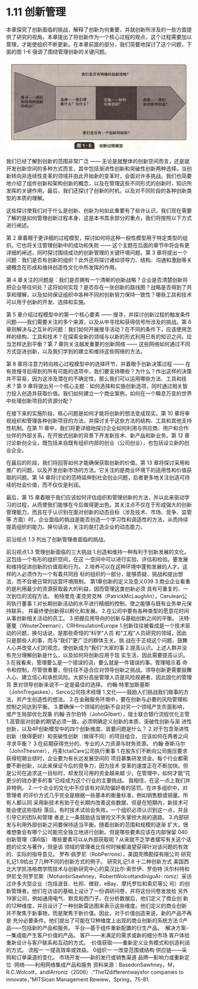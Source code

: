 # 1.11 创新管理

&#x20;       本章探究了创新面临的挑战，解释了创新为何重要，并就创新所涉及的一些方面提供了研究的视角。本章提出了将创新作为一个核心过程的观点，这个过程需要加以管理，才能使组织不断更新。在本章前面的部分，我们简要地探讨了这个问题，下面的图 1-6 强调了围绕管理创新的关键问题。&#x20;

![](../.gitbook/assets/1-6.jpg)

&#x20;       我们已经了解到创新的范围非常广泛 —— 无论是就整体的创新空间而言，还是就开发创新空间的多种方式而言，其中包括渐进性创新和突破性创新两种选择。当创新转向非连续性变革的领域并由此开始新的变革时，会面对许多挑战。我们也简要地介绍了组件创新和架构创新的概念，以及在管理这些不同形式的创新时，知识所发挥的关键作用。最后，我们还探讨了创新的时机，以及对不同阶段的各种创新类型的本质的理解。&#x20;

&#x20;       这些探讨使我们对于什么是创新、创新为何如此重要有了些许认识。我们现在需要了解的是如何管理创新过程本身，这是本书其余部分的重点，我们将按照以下方式进行闸述。&#x20;

&#x20;       第 2 章着眼于更详细的过程模型，探讨如何将这种一般性模型用于特定类型的组织。它也将关注管理创新中的成功和失败 —— 这个主题在后面的章节中将会有更详细的闸述，同时探讨围绕成功的创新管理的关键环境问题。第 3 章将提出一个问题：我们是否有创新的组织？此外还将探讨诸如领导力、结构、沟通和激励等关键概念在形成和维持创造性文化中所发挥的作用。

&#x20;       第 4 章关注的问题是：我们是否拥有一个清晰的创新战略？企业是否清楚创新将把企业带往何处？这将如何实现？是否存在一张创新的路线图？战略是否得到了共享和理解，以及如何保证组织中各种不同的创新努力保持一致性？哪些工具和技术可以用于创新的开发、选择和实施。

&#x20;       第 5 章介绍过程模型中的第一个核心要素 —— 搜寻，并探讨创新过程的触发条件问题——我们需要关注的多个来源，以及从中寻找和获得信号所涉及的挑战。第 6 章则解决与之互补的问题：我们如何开展搜寻活动？在不同的条件下，应该使用怎样的结构、工具和技术？在探索全新的领域与以新的形式利用已有的知识之间，应当怎样达到平衡？第 7 章则关注越发重要的创新网络 —— 这些网络如何通过不同方式促进创新，以及我们学到的建立和维持这些网络的方法。&#x20;

&#x20;       第 8 章将注意力转向核心过程模型中的选择环节，并着眼于创新决策过程 —— 在有效搜寻后得到的所有可能的选项中，我们要支持哪些？为什么？作出这样的决策并不容易，因为这涉及潜在的不确定性，那么我们可以运用哪些方法、工具和技术？第 9 章将提出另一个核心主题：如何选择和实施创新选项，同时通过相关智力投入创造并获取价值。我们如何建立一个商业案例，如何在一个瞬息万变的世界中处理创新项目的资源分配？&#x20;

&#x20;       在接下来的实施阶段，核心问题是如何才能将创新的想法变成现实。第 10 章将审视组织和管理各种创新项目的方法，并探讨关于这些方法的结构、工具和其他支持性机制。在第 11 章中，我们将更详细地探讨企业如何利用与供应商、用户和合作伙伴的外部关系，在开放式创新的背景下开发新技术、新产品和新业务。第 12 章讨论新创企业，既包括来自既有组织内部的创业（公司创业），也包括设立新的创业企业。&#x20;

&#x20;       在最后的阶段，我们将回答如何才能确保获取创新的价值。第 13 章将探讨采用和推广的问题，以及开发创新市场的方法。它关注的是商业环境下的适用性和价值获取的问题。第 14 章将讨论的范時延伸到社会创业问题，后者更多地关注创造可持续的社会价值，而不仅仅是利润。&#x20;

&#x20;       最后，第 15 章着眼于我们应该如何评估组织和管理创新的方法，并以此来驱动学习的过程，从而使我们能够在今后做得更出色。其关注点不仅在于形成强大的创新管理能力，而且在于认识到在面对创新的动态目标（涉及技术、市场、竞争、监管等 方面）时，企业面临的挑战是能否创造一个学习性和调适性的方法，从而持续提高组织的能力。换句话说，关注的是打造企业的动态能力。

&#x20;       前沿视点 1.3 列出了创新管理者面临的挑战。&#x20;

前沿视点1.3 管理创新面临的三大挑战 1.创造和维持一种有利于创新发展的文化。这包括一个有形的组织空间，在这 一空间中可以进行实验、评估和检验。要发展和维持促进创新的价值观和行为。 2.培养可以在这种环境中蓬勃发展的人才。这样的人必须作为一个有着共同目 标的组织的一部分，能够质疑、挑战和提出想法，而不会被日常的运营环境限制。 第1章创新的定义及意义039 3.商业企业看重的是利用最少的资源获取最大的利益，因而管理这类创新必须 具有可重复的、一次到位的流程方法。 帕特里克·麦克劳克林（PatrickMcLaughlin），Cerulean公司执行董事 1.对长期创新活动的水平进行精细的控制，使之能够与既有业务单元保持联系， 并最终使创新得以孵化和发展。 2.在公司中要有各种类型的愿意花时间从事创新相关活动的员工。 3.把握应用导向的创新与基础创新之间的平衡。 沃特·塞曼（WouterZeeman），CRHInsulationEurope 1.创新往往被看成是一个技术驱动的问题，换句话说，是那些奇怪的“科学”人员 和“工程”人员研究的领域，因此只是那些人的事，而与“我们”更广泛的群体无关。挑 战在于正视这个问题，鼓舞人心并改变人们的观念，使创新成为“我们”大家的事 2.提高认识。上述人群并没有充分理解创新是什么，以及如何将创新应用于现 实生活，因此需要提高认识。 3.在我看来，管理要么是一个错误的词，要么就是一件错误的事。管理暗示着 命令和控制，尽管很重要，但往往不适合应对领导创新之挑战。领导创新更需要鼓舞 人心、建立信心和承担风险。大部分高层管理人员是风险规避者，因此固化的管理背 景对领导创新来说不一定是最佳的选择。 约翰·特里加斯基斯（JohnTregaskes），Serco公司技术经理 1.文化——鼓励人们挑战我们做事的方法，并产生创造性的想法。 2.在金融服务环境中，要在创新与必要的风险管理和控制之间达到平衡。 3.要确保一个领域的创新不会对另一个领域产生负面影响，或产生局部优化现象 约翰·吉尔伯特（JohnGilbert），瑞士联合银行流程优化主管 1.高管层对创新的期望必须一致。必须明确定义创新的本质、突破性创新与渐 进性创新，以及4P创新模型中的四个创新维度。首要问题是什么？ 2.对于包含渐进性创新（做得更好）和突破性创新（做得不同）的项目组合， 应该如何在两者之间寻求平衡？ 3.在前期获得充分的、专业的人力资源与财务资源。 约翰·泰斯马尔（JohnThesmer），丹麦IctalCare公司执行重事 1.在股东们不断向公司施压要求获得短期业绩时，企业要为有长远发展空间的 项目慕集研发资金。每个行业都需要不断创新，以此来保证今后的竞争力，因为技术 变革的速度正在不断加快。但是公司在追求这一目标时，却发现可用的资金越来越 少。在管理中，如何才能“花更少的钱办更多的事”已经成为这个行业的主要挑战。 我相信，在这一点上我们并非特例。 2.一个企业的文化中不应该有对风险偏好者的惩罚。在许多组织中，对管理者 的评价方式几乎完全是根据一些基本的衡量标准，例如销售额或销量。所有人都认同 采用新技术有助于在长期内改善这些数据，但是在短期内，新技术可能会使这些指标 落后。有时技术试验会失败。一个组织必须认识到这一点，并且引导它的团队和管理 者走上一条鼓励适当冒险又不失掌控大局的道路。 3.内部研发与利用外部创新之间要保持适当平衡。随着创新的范围和规模的逐渐 扩大，很难想象会有哪个公司能完全独立地进行创新。但是哪些要素应该在内部保留 040创新管理（第6版） 哪些要素可以从外部获取呢？从来就不乏学者摆写有关这个话题的论文与著作，但是该 领域的管理者比任何时候都渴望获得针对该问题的有效的、实际的指导意见。 罗布·佩罗尼（RobPerrons），美国壳牌勘探有限公司 研究礼记1.8给出了几种不同的创新方式的例子。 研究礼记1.8 十二种创新方式 美国西北大学凯洛格商学院技术与创新研究中心的莫汉比尔·索奈伊、罗伯特 沃尔科特和伊尼戈·阿罗尼斯（MohanbirSawhney，RobertWolcottandInigoAr- roniz）采访过许多大型企业（包括波音、杜邦、微软、eBay、摩托罗拉和索尼等公 司）的创新管理者。他们在访谈的基础上设计了一份调研问卷，并将这份问卷发放给 另外19家公司，例如通用电气、默克和西门子。在分析数据后，他们定义了商业创 新的12种维度，并且设计了一种创新雷达图来表示这些维度。他们定义的商业创新 并不聚焦于新事物，而是聚焦于新价值。因此，对于价值创造来说，新的产品不再是 充分必要条件。他们提出了可能在12种维度上出现的商业创新的系统方法 0产品——包括新的产品和服务。 平台—基于组件重新配置的衍生产品。 ·解决方案-—集成能产生客户价值的产品。 客户——未满足的需求或新的细分市场 客户体验 重新设计与客户联系和互动的方式。 ·价值获取——重新定义业务模式和创造利润的方式。 流程一 一提高效率或效益。 0组织一 一改变范围或结构 供应链——采购和订单渠道的变化。 市场开发——新的发行或销售渠道 品牌—影响力或重新定位 ·网络——利用网络集成产品和服务 资料来源：BasedonSawhney，M，R.C.Wolcott，andIArroniz（2006）.“The12differentwaysfor companies to innovate，”MITSloan Management Rewiew，Spring，75-81.
